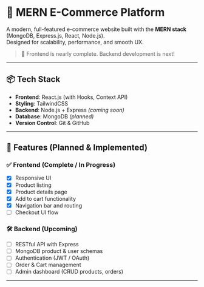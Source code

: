 # 🛒 MERN E-Commerce Platform

A modern, full-featured e-commerce website built with the **MERN stack** (MongoDB, Express.js, React, Node.js).  
Designed for scalability, performance, and smooth UX.

> 🚧 Frontend is nearly complete. Backend development is next!

---

## 📦 Tech Stack

- **Frontend**: React.js (with Hooks, Context API)
- **Styling**: TailwindCSS 
- **Backend**: Node.js + Express *(coming soon)*
- **Database**: MongoDB *(planned)*
- **Version Control**: Git & GitHub

---

## 🚀 Features (Planned & Implemented)

### ✅ Frontend (Complete / In Progress)
- [x] Responsive UI
- [x] Product listing
- [x] Product details page
- [x] Add to cart functionality
- [x] Navigation bar and routing
- [ ] Checkout UI flow

### 🛠 Backend (Upcoming)
- [ ] RESTful API with Express
- [ ] MongoDB product & user schemas
- [ ] Authentication (JWT / OAuth)
- [ ] Order & Cart management
- [ ] Admin dashboard (CRUD products, orders)

---


